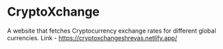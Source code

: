 # CryptoXchange
A website that fetches Cryptocurrency exchange rates for different global currencies.
Link - https://cryptoxchangeshreyas.netlify.app/
